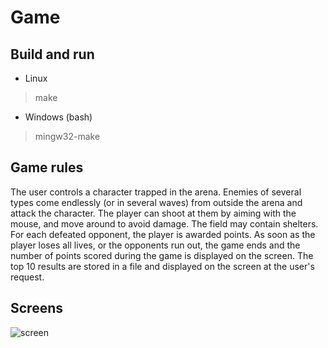 # Game

## Build and run
- Linux
> make
- Windows (bash)
> mingw32-make

## Game rules
The user controls a character trapped in the arena. Enemies of several types come endlessly (or in several waves) from outside the arena and attack the character. The player can shoot at them by aiming with the mouse, and move around to avoid damage. The field may contain shelters. For each defeated opponent, the player is awarded points. As soon as the player loses all lives, or the opponents run out, the game ends and the number of points scored during the game is displayed on the screen. The top 10 results are stored in a file and displayed on the screen at the user's request.

## Screens

![screen](presentation/screen.gif)